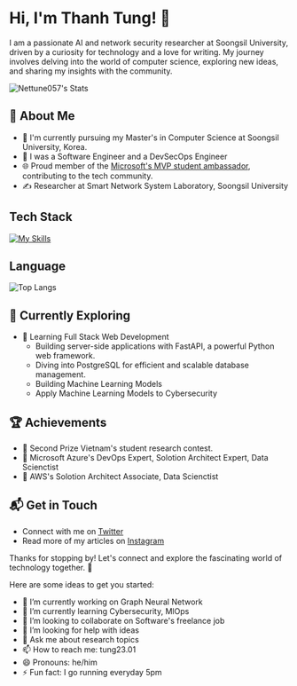 # Hi, I'm Thanh Tung! 👋

I am a passionate AI and network security researcher at Soongsil University, driven by a curiosity for technology and a love for writing. My journey involves delving into the world of computer science, exploring new ideas, and sharing my insights with the community.

![Nettune057's Stats](https://github-readme-stats.vercel.app/api?username=Nettune057&theme=vue-dark&show_icons=true&hide_border=true&count_private=true)

## 🚀 About Me

- 🔭 I'm currently pursuing my Master's in Computer Science at Soongsil University, Korea.
- 📝 I was a Software Engineer and a DevSecOps Engineer
- 🌐 Proud member of the [Microsoft's MVP student ambassador](https://mvp.microsoft.com/), contributing to the tech community.
- ✍️ Researcher at Smart Network System Laboratory, Soongsil University


## Tech Stack
[![My Skills](https://skillicons.dev/icons?i=react,fastapi,rust,mysql,tensorflow,linux,kubernetes,openshift,terraform)](https://skillicons.dev)

## Language

![Top Langs](https://github-readme-stats.vercel.app/api/top-langs/?username=Nettune057&langs_count=8)

## 🌱 Currently Exploring

- 🚀 Learning Full Stack Web Development
  - Building server-side applications with FastAPI, a powerful Python web framework.
  - Diving into PostgreSQL for efficient and scalable database management.
  - Building Machine Learning Models
  - Apply Machine Learning Models to Cybersecurity

 ## 🏆 Achievements

- 🌟 Second Prize Vietnam's student research contest.
- 🌟 Microsoft Azure's DevOps Expert, Solotion Architect Expert, Data Scienctist
- 🌟 AWS's Solotion Architect Associate, Data Scienctist


## 📬 Get in Touch

- Connect with me on [Twitter](https://twitter.com/MurphyNewin)
- Read more of my articles on [Instagram]([https://www.instagram.com/tung23.01)

Thanks for stopping by! Let's connect and explore the fascinating world of technology together. 🚀

Here are some ideas to get you started:

- 🔭 I’m currently working on Graph Neural Network 
- 🌱 I’m currently learning Cybersecurity, MlOps
- 👯 I’m looking to collaborate on Software's freelance job
- 🤔 I’m looking for help with ideas 
- 💬 Ask me about research topics
- 📫 How to reach me: tung23.01
- 😄 Pronouns: he/him
- ⚡ Fun fact: I go running everyday 5pm

